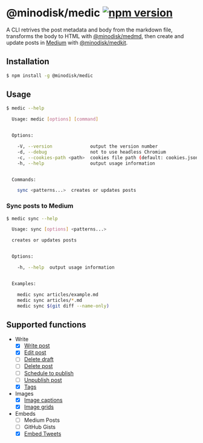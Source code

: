 # @minodisk/medic [![npm version](https://img.shields.io/npm/v/@minodisk/medic.svg?style=flat-square)](https://www.npmjs.com/package/@minodisk/medic)

A CLI retrives the post metadata and body from the markdown file, transforms the body to HTML with [@minodisk/medmd](https://github.com/minodisk/medic/tree/master/packages/medic), then create and update posts in [Medium](https://medium.com/) with [@minodisk/medkit](https://github.com/minodisk/medic/tree/master/packages/medkit).

## Installation

```sh
$ npm install -g @minodisk/medic
```

## Usage

```sh
$ medic --help

  Usage: medic [options] [command]


  Options:

    -V, --version              output the version number
    -d, --debug                not to use headless Chromium
    -c, --cookies-path <path>  cookies file path (default: cookies.json)
    -h, --help                 output usage information


  Commands:

    sync <patterns...>  creates or updates posts
```

### Sync posts to Medium

```sh
$ medic sync --help

  Usage: sync [options] <patterns...>

  creates or updates posts


  Options:

    -h, --help  output usage information


  Examples:

    medic sync articles/example.md
    medic sync articles/*.md
    medic sync $(git diff --name-only)
```

## Supported functions

* Write
  * [x] [Write post](https://help.medium.com/hc/en-us/articles/225168768-Write-post)
  * [x] [Edit post](https://help.medium.com/hc/en-us/articles/215194537-Edit-post)
  * [ ] [Delete draft](https://help.medium.com/hc/en-us/articles/215591007-Delete-draft)
  * [ ] [Delete post](https://help.medium.com/hc/en-us/articles/214896058-Delete-post)
  * [ ] [Schedule to publish](https://help.medium.com/hc/en-us/articles/216650227-Schedule-to-publish)
  * [ ] [Unpublish post](https://help.medium.com/hc/en-us/articles/227056408-How-do-I-unpublish-a-post-)
  * [x] [Tags](https://help.medium.com/hc/en-us/articles/214741038-Tags)
* Images
  * [x] [Image captions](https://help.medium.com/hc/en-us/articles/115004808787-Image-captions)
  * [x] [Image grids](https://help.medium.com/hc/en-us/articles/115004808587-Image-grids)
* Embeds
  * [ ] Medium Posts
  * [ ] GitHub Gists
  * [x] [Embed Tweets](https://help.medium.com/hc/en-us/articles/216196547-Embed-Tweets)
